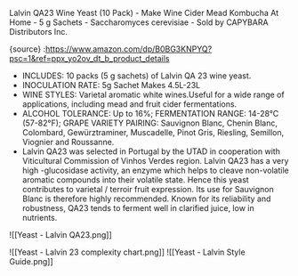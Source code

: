 Lalvin QA23 Wine Yeast (10 Pack) - Make Wine Cider Mead Kombucha At Home - 5 g Sachets - Saccharomyces cerevisiae - Sold by CAPYBARA Distributors Inc.

{source} :https://www.amazon.com/dp/B0BG3KNPYQ?psc=1&ref=ppx_yo2ov_dt_b_product_details

-   INCLUDES: 10 packs (5 g sachets) of Lalvin QA 23 wine yeast.
-   INOCULATION RATE: 5g Sachet Makes 4.5L-23L
-   WINE STYLES: Varietal aromatic white wines.Useful for a wide range of applications, including mead and fruit cider fermentations.
-   ALCOHOL TOLERANCE: Up to 16%; FERMENTATION RANGE: 14-28°C (57-82°F); GRAPE VARIETY PAIRING: Sauvignon Blanc, Chenin Blanc, Colombard, Gewürztraminer, Muscadelle, Pinot Gris, Riesling, Semillon, Viognier and Roussanne.
-   Lalvin QA23 was selected in Portugal by the UTAD in cooperation with Viticultural Commission of Vinhos Verdes region. Lalvin QA23 has a very high -glucosidase activity, an enzyme which helps to cleave non-volatile aromatic compounds into their volatile state. Hence this yeast contributes to varietal / terroir fruit expression. Its use for Sauvignon Blanc is therefore highly recommended. Known for its reliability and robustness, QA23 tends to ferment well in clarified juice, low in nutrients.

![[Yeast - Lalvin QA23.png]]

![[Yeast - Lalvin 23 complexity chart.png]]
![[Yeast - Lalvin Style Guide.png]]